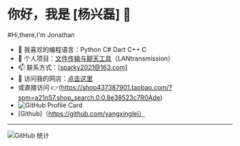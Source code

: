 # 你好，我是 [杨兴磊] 👋
#Hi,there,I'm Jonathan


- 🌱 我喜欢的编程语言：Python C# Dart C++ C
- 🚀 个人项目：[文件传输与聊天工具](https://github.com/你的仓库)（LANtransmission）
- 📫 联系方式：[sparky2021@163.com]
- 🚀 访问我的网店：[点击这里](https://shop437387901.taobao.com/?spm=a21n57.shop_search.0.0.8e38523c7R0Ade)
- 或直接访问 👉(https://shop437387901.taobao.com/?spm=a21n57.shop_search.0.0.8e38523c7R0Ade)
-  ![GitHub Profile Card](https://your-profile-card-service.com/api?username=yangxinglei)
- [Github]（https://github.com/yangxinglei）
---
![GitHub 统计](https://github-readme-stats.vercel.app/api?username=yangxinglei&show_icons=true&theme=radical)
